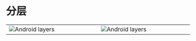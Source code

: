 
# 分层
<table>
   <td width="20%" height="20%">
            <img src="https://source.android.com/images/android_stack_480.png" alt="Android layers" />
   </td>
      <td width="20%" height="20%">
            <img src="https://source.android.com/devices/images/ape_fwk_all.png" alt="Android layers" />
   </td>
</table>

